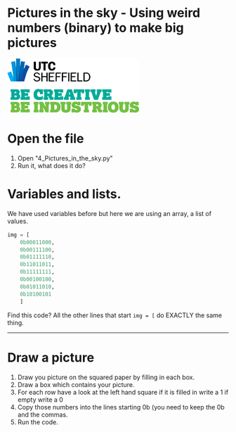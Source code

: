 # Pictures in the sky - Using weird numbers (binary) to make big pictures

![UTC Logo](images/UTC_Logo.png)

# Open the file

1. Open "4_Pictures_in_the_sky.py"
2. Run it, what does it do?

# Variables and lists.

We have used variables before but here we are using an array, a list of values.

```python
img = [
    0b00011000,
    0b00111100,
    0b01111110,
    0b11011011,
    0b11111111,
    0b00100100,
    0b01011010,
    0b10100101
    ]
```

Find this code? All the other lines that start `img = [`  do EXACTLY the same thing.


---
# Draw a picture

1. Draw you picture on the squared paper by filling in each box.
2. Draw a box which contains your picture.
3. For each row have a look at the left hand square if it is filled in write a 1 if empty write a 0
4. Copy those numbers into the lines starting 0b (you need to keep the 0b and the commas.
5. Run the code.
